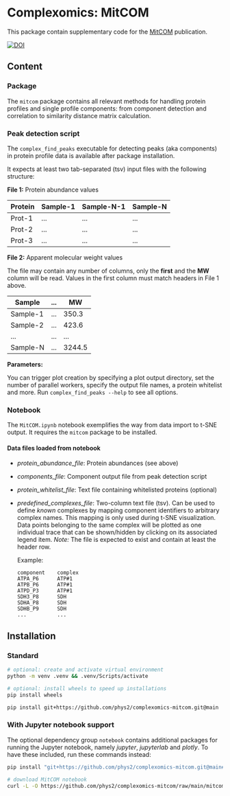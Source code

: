 # Complexomics: MitCOM

This package contain supplementary code for the 
[MitCOM](https://www.complexomics.org/datasets/mitcom) publication.

[![DOI](https://zenodo.org/badge/540069120.svg)](https://zenodo.org/badge/latestdoi/540069120)

## Content

### Package

The `mitcom` package contains all relevant methods for handling protein profiles
and single profile components: from component detection and correlation to
similarity distance matrix calculation.

### Peak detection script

The `complex_find_peaks` executable for detecting peaks (aka components)
in protein profile data is available after package installation. 

It expects at least two tab-separated (tsv) input files with the following 
structure:

**File 1:**  Protein abundance values

| Protein | Sample-1 | Sample-N-1  | Sample-N    |
|---------|----------|-------------|-------------|
| Prot-1  | ...      | ...         | ...         |
| Prot-2  | ...      | ...         | ...         |
| Prot-3  | ...      | ...         | ...         |

**File 2:** Apparent molecular weight values

The file may contain any number of columns, only the **first** and the **MW**
column will be read. Values in the first column must match headers in File 1
above.

| Sample   | ... | MW     |
|----------|-----|--------|
| Sample-1 | ... | 350.3  |
| Sample-2 | ... | 423.6  |
| ...      | ... | ...    |
| Sample-N | ... | 3244.5 |

**Parameters:**

You can trigger plot creation by specifying a plot output directory, set the 
number of parallel workers, specify the output file names, a protein whitelist 
and more. 
Run `complex_find_peaks --help` to see all options.

### Notebook

The `MitCOM.ipynb` notebook exemplifies the way from data import to t-SNE 
output. It requires the `mitcom` package to be installed.

#### Data files loaded from notebook
  - *protein_abundance_file*: 
    Protein abundances (see above)

  - *components_file*: 
    Component output file from peak detection script
 
  - *protein_whitelist_file*:
    Text file containing whitelisted proteins (optional)

  - *predefined_complexes_file*: 
    Two-column text file (tsv). Can be used to define *known* 
    complexes by mapping component identifiers to arbitrary complex names. 
    This mapping is only used during t-SNE visualization. Data points belonging 
    to the same complex will be plotted as one individual trace that can be 
    shown/hidden by clicking on its associated legend item.
    _Note:_ The file is expected to exist and contain at least the header row.  

    Example:
    ```
    component    complex
    ATPA_P6      ATP#1
    ATPB_P6      ATP#1
    ATPD_P3      ATP#1
    SDH3_P8      SDH
    SDHA_P8      SDH
    SDHB_P9      SDH
    ...          ...
    ```
    

## Installation

### Standard

```bash
# optional: create and activate virtual environment
python -m venv .venv && .venv/Scripts/activate

# optional: install wheels to speed up installations
pip install wheels

pip install git+https://github.com/phys2/complexomics-mitcom.git@main
```

### With Jupyter notebook support

The optional dependency group `notebook` contains additional packages 
for running the Jupyter notebook, namely *jupyter*, *jupyterlab* and *plotly*.
To have these included, run these commands instead:

```bash
pip install "git+https://github.com/phys2/complexomics-mitcom.git@main#egg=complexomics-mitcom[notebook]"

# download MitCOM notebook
curl -L -O https://github.com/phys2/complexomics-mitcom/raw/main/mitcom/notebooks/MitCOM.ipynb
```



